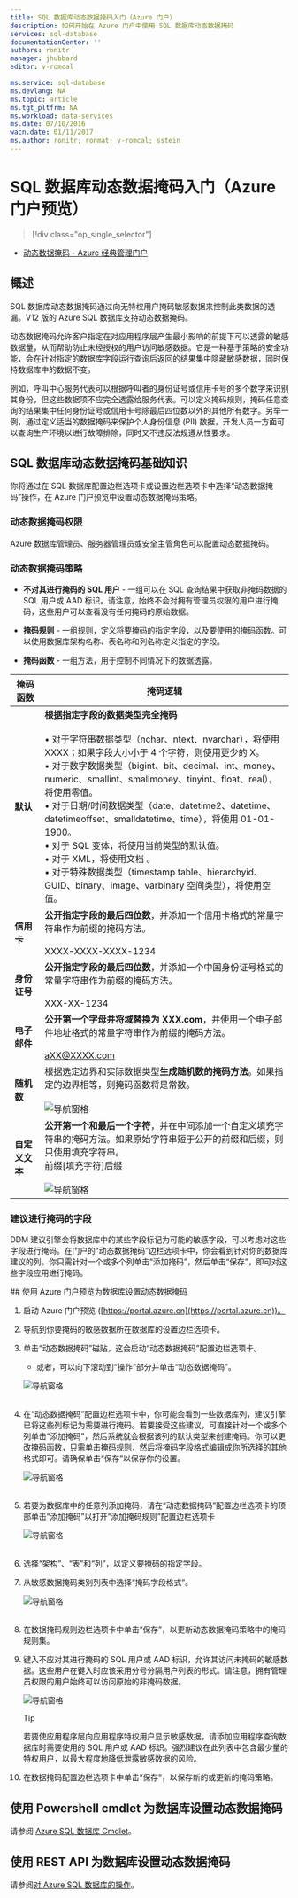 ```yaml
---
title: SQL 数据库动态数据掩码入门（Azure 门户）
description: 如何开始在 Azure 门户中使用 SQL 数据库动态数据掩码
services: sql-database
documentationCenter: ''
authors: ronitr
manager: jhubbard
editor: v-romcal

ms.service: sql-database
ms.devlang: NA
ms.topic: article
ms.tgt_pltfrm: NA
ms.workload: data-services
ms.date: 07/10/2016
wacn.date: 01/11/2017
ms.author: ronitr; ronmat; v-romcal; sstein
---
```


# SQL 数据库动态数据掩码入门（Azure 门户预览）

> [!div class="op_single_selector"]
- [动态数据掩码 - Azure 经典管理门户](./sql-database-dynamic-data-masking-get-started-portal.md)

## 概述

SQL 数据库动态数据掩码通过向无特权用户掩码敏感数据来控制此类数据的透漏。V12 版的 Azure SQL 数据库支持动态数据掩码。

动态数据掩码允许客户指定在对应用程序层产生最小影响的前提下可以透露的敏感数据量，从而帮助防止未经授权的用户访问敏感数据。它是一种基于策略的安全功能，会在针对指定的数据库字段运行查询后返回的结果集中隐藏敏感数据，同时保持数据库中的数据不变。

例如，呼叫中心服务代表可以根据呼叫者的身份证号或信用卡号的多个数字来识别其身份，但这些数据项不应完全透露给服务代表。可以定义掩码规则，掩码任意查询的结果集中任何身份证号或信用卡号除最后四位数以外的其他所有数字。另举一例，通过定义适当的数据掩码来保护个人身份信息 (PII) 数据，开发人员一方面可以查询生产环境以进行故障排除，同时又不违反法规遵从性要求。

## SQL 数据库动态数据掩码基础知识

你将通过在 SQL 数据库配置边栏选项卡或设置边栏选项卡中选择“动态数据掩码”操作，在 Azure 门户预览中设置动态数据掩码策略。

### 动态数据掩码权限

Azure 数据库管理员、服务器管理员或安全主管角色可以配置动态数据掩码。

### 动态数据掩码策略

* **不对其进行掩码的 SQL 用户** - 一组可以在 SQL 查询结果中获取非掩码数据的 SQL 用户或 AAD 标识。请注意，始终不会对拥有管理员权限的用户进行掩码，这些用户可以查看没有任何掩码的原始数据。

* **掩码规则** - 一组规则，定义将要掩码的指定字段，以及要使用的掩码函数。可以使用数据库架构名称、表名称和列名称定义指定的字段。

* **掩码函数** - 一组方法，用于控制不同情况下的数据透露。

| 掩码函数 | 掩码逻辑 |
|----------|---------------|
| **默认** |**根据指定字段的数据类型完全掩码**<br/><br/>• 对于字符串数据类型（nchar、ntext、nvarchar），将使用 XXXX；如果字段大小小于 4 个字符，则使用更少的 X。<br/>• 对于数字数据类型（bigint、bit、decimal、int、money、numeric、smallint、smallmoney、tinyint、float、real），将使用零值。<br/>• 对于日期/时间数据类型（date、datetime2、datetime、datetimeoffset、smalldatetime、time），将使用 01-01-1900。<br/>• 对于 SQL 变体，将使用当前类型的默认值。<br/>• 对于 XML，将使用文档 <masked/>。<br/>• 对于特殊数据类型（timestamp table、hierarchyid、GUID、binary、image、varbinary 空间类型），将使用空值。
| **信用卡** |**公开指定字段的最后四位数**，并添加一个信用卡格式的常量字符串作为前缀的掩码方法。<br/><br/>XXXX-XXXX-XXXX-1234|
| **身份证号** |**公开指定字段的最后四位数**，并添加一个中国身份证号格式的常量字符串作为前缀的掩码方法。<br/><br/>XXX-XX-1234 |
| **电子邮件** | **公开第一个字母并将域替换为 XXX.com**，并使用一个电子邮件地址格式的常量字符串作为前缀的掩码方法。<br/><br/>aXX@XXXX.com |
| **随机数** | 根据选定边界和实际数据类型**生成随机数的掩码方法**。如果指定的边界相等，则掩码函数将是常数。<br/><br/>![导航窗格](./media/sql-database-dynamic-data-masking-get-started/1_DDM_Random_number.png) |
| **自定义文本** | **公开第一个和最后一个字符**，并在中间添加一个自定义填充字符串的掩码方法。如果原始字符串短于公开的前缀和后缀，则只使用填充字符串。<br/>前缀[填充字符]后缀<br/><br/>![导航窗格](./media/sql-database-dynamic-data-masking-get-started/2_DDM_Custom_text.png) |

<a name="Anchor1"></a>
### 建议进行掩码的字段

DDM 建议引擎会将数据库中的某些字段标记为可能的敏感字段，可以考虑对这些字段进行掩码。在门户的“动态数据掩码”边栏选项卡中，你会看到针对你的数据库建议的列。你只需针对一个或多个列单击“添加掩码”，然后单击“保存”，即可对这些字段应用进行掩码。

##<a name="set-up-dynamic-data-masking-for-your-database-using-the-azure-portal"></a> 使用 Azure 门户预览为数据库设置动态数据掩码

1. 启动 Azure 门户预览 ([https://portal.azure.cn](https://portal.azure.cn))。

2. 导航到你要掩码的敏感数据所在数据库的设置边栏选项卡。

3. 单击“动态数据掩码”磁贴，这会启动“动态数据掩码”配置边栏选项卡。

    * 或者，可以向下滚动到“操作”部分并单击“动态数据掩码”。

    ![导航窗格](./media/sql-database-dynamic-data-masking-get-started/4_ddm_settings_tile.png)<br/><br/>

4. 在“动态数据掩码”配置边栏选项卡中，你可能会看到一些数据库列，建议引擎已将这些列标记为需要进行掩码。若要接受这些建议，可直接针对一个或多个列单击“添加掩码”，然后系统就会根据该列的默认类型来创建掩码。你可以更改掩码函数，只需单击掩码规则，然后将掩码字段格式编辑成你所选择的其他格式即可。请确保单击“保存”以保存你的设置。

    ![导航窗格](./media/sql-database-dynamic-data-masking-get-started/5_ddm_recommendations.png)<br/><br/>

5. 若要为数据库中的任意列添加掩码，请在“动态数据掩码”配置边栏选项卡的顶部单击“添加掩码”以打开“添加掩码规则”配置边栏选项卡

    ![导航窗格](./media/sql-database-dynamic-data-masking-get-started/6_ddm_add_mask.png)<br/><br/>

6. 选择“架构”、“表”和“列”，以定义要掩码的指定字段。

7. 从敏感数据掩码类别列表中选择“掩码字段格式”。

    ![导航窗格](./media/sql-database-dynamic-data-masking-get-started/7_ddm_mask_field_format.png)<br/><br/>

8. 在数据掩码规则边栏选项卡中单击“保存”，以更新动态数据掩码策略中的掩码规则集。

9. 键入不应对其进行掩码的 SQL 用户或 AAD 标识，允许其访问未掩码的敏感数据。这些用户在键入时应该采用分号分隔用户列表的形式。请注意，拥有管理员权限的用户始终可以访问原始的非掩码数据。

    ![导航窗格](./media/sql-database-dynamic-data-masking-get-started/8_ddm_excluded_users.png)

    >[!TIP]
    > 若要使应用程序层向应用程序特权用户显示敏感数据，请添加应用程序查询数据库时需要使用的 SQL 用户或 AAD 标识。强烈建议在此列表中包含最少量的特权用户，以最大程度地降低泄露敏感数据的风险。

10. 在数据掩码配置边栏选项卡中单击“保存”，以保存新的或更新的掩码策略。

## 使用 Powershell cmdlet 为数据库设置动态数据掩码

请参阅 [Azure SQL 数据库 Cmdlet](https://msdn.microsoft.com/zh-cn/library/azure/mt574084.aspx)。

## 使用 REST API 为数据库设置动态数据掩码

请参阅[对 Azure SQL 数据库的操作](https://msdn.microsoft.com/zh-cn/library/dn505719.aspx)。

<!---HONumber=Mooncake_Quality_Review_1202_2016-->